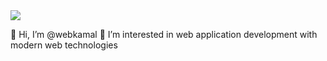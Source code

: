 <img src="https://media.giphy.com/media/MF1kR4YmC2Z20/giphy.gif">

👋 Hi, I’m @webkamal
👀 I’m interested in web application development with modern web technologies
